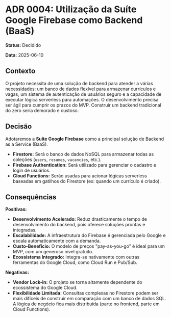 # ADR 0004: Utilização da Suíte Google Firebase como Backend (BaaS)

**Status:** Decidido

**Data:** 2025-06-10

## Contexto

O projeto necessita de uma solução de backend para atender a várias necessidades: um banco de dados flexível para armazenar currículos e vagas, um sistema de autenticação de usuários seguro e a capacidade de executar lógica serverless para automações. O desenvolvimento precisa ser ágil para cumprir os prazos do MVP. Construir um backend tradicional do zero seria demorado e custoso.

## Decisão

Adotaremos a **Suíte Google Firebase** como a principal solução de Backend as a Service (BaaS).
* **Firestore:** Será o banco de dados NoSQL para armazenar todas as coleções (`users`, `resumes`, `vacancies`, etc.).
* **Firebase Authentication:** Será utilizado para gerenciar o cadastro e login de usuários.
* **Cloud Functions:** Serão usadas para acionar lógicas serverless baseadas em gatilhos do Firestore (ex: quando um currículo é criado).

## Consequências

**Positivas:**
* **Desenvolvimento Acelerado:** Reduz drasticamente o tempo de desenvolvimento do backend, pois oferece soluções prontas e integradas.
* **Escalabilidade:** A infraestrutura do Firebase é gerenciada pelo Google e escala automaticamente com a demanda.
* **Custo-Benefício:** O modelo de preços "pay-as-you-go" é ideal para um MVP, com um generoso nível gratuito.
* **Ecossistema Integrado:** Integra-se nativamente com outras ferramentas do Google Cloud, como Cloud Run e Pub/Sub.

**Negativas:**
* **Vendor Lock-in:** O projeto se torna altamente dependente do ecossistema do Google Cloud.
* **Flexibilidade Limitada:** Consultas complexas no Firestore podem ser mais difíceis de construir em comparação com um banco de dados SQL. A lógica de negócio fica mais distribuída (parte no frontend, parte em Cloud Functions).